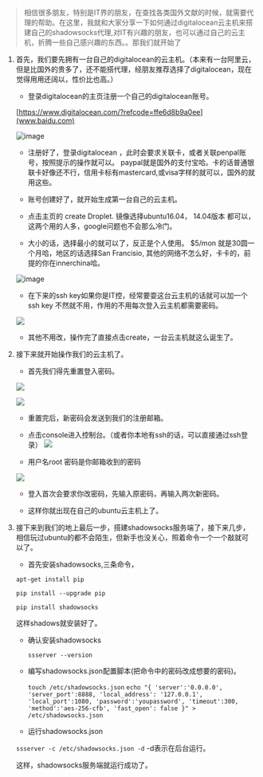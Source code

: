 <!--
title: Digitalocean虚拟机搭建shadowsocks教程
author: 板栗
category: tech
tags: Digitalocean
-->

> 	相信很多朋友，特别是IT界的朋友，在查找各类国外文献的时候，就需要代理的帮助。在这里，我就和大家分享一下如何通过digitalocean云主机来搭建自己的shadowsocks代理,对IT有兴趣的朋友，也可以通过自己的云主机，折腾一些自己感兴趣的东西。。那我们就开始了

1. 首先，我们要先拥有一台自己的digitalocean的云主机。（本来有一台阿里云，但是比国外的贵多了，还不能搭代理，经朋友推荐选择了digitalocean，现在觉得用用还阔以，性价比也高。）

	- 登录digitalocean的主页注册一个自己的digitalocean账号。

	[https://www.digitalocean.com/?refcode=ffe6d8b9a0ee](www.baidu.com)
	
	![image](http://i4.piimg.com/567571/6ca5c01e9cbfebf7.png)
	

	- 注册好了，登录digitalocean ，此时会要求关联卡，或者关联penpal账号，按照提示的操作就可以。  paypal就是国外的支付宝哈。卡的话普通银联卡好像还不行，信用卡标有mastercard,或visa字样的就可以，国外的就用这些。
	
	- 账号创建好了，就开始生成第一台自己的云主机。

	- 点击主页的 create Droplet. 镜像选择ubuntu16.04， 14.04版本 都可以，这两个用的人多，google问题也不会那么冷门。
	

	- 大小的话，选择最小的就可以了，反正是个人使用。 $5/mon 就是30圆一个月哈，地区的话选择San Francisio, 其他的网络不怎么好，卡卡的，前提的你在innerchina哈。 
		
	![image](http://i4.piimg.com/567571/14167b9d894f95db.png)

	- 在下来的ssh key如果你是IT控，经常要耍这台云主机的话就可以加一个ssh key 不然就不用，作用的不用每次登入云主机都需要密码。
	
	![](http://i4.piimg.com/567571/10a109919f55ddad.png)

	- 其他不用改，操作完了直接点击create，一台云主机就这么诞生了。

2.  接下来就开始操作我们的云主机了。

	- 首先我们得先重置登入密码。
	
	![](http://i4.piimg.com/567571/8c3a1635c915fc43.png)

	![](http://i4.piimg.com/567571/b324e819eaf6a851.png)

	- 重置完后，新密码会发送到我们的注册邮箱。

	- 点击console进入控制台。（或者你本地有ssh的话，可以直接通过ssh登录）
	![](http://i4.piimg.com/567571/b324e819eaf6a851.png)

	- 用户名root 密码是你邮箱收到的密码
	
	![](http://i2.piimg.com/567571/a71cc456ad677b8b.png)

	- 登入首次会要求你改密码，先输入原密码，再输入两次新密码。

	- 这样你就出现在自己的ubuntu云主机上了。

3. 接下来到我们的地上最后一步，搭建shadowsocks服务端了，接下来几步，相信玩过ubuntu的都不会陌生，但新手也没关心，照着命令一个一个敲就可以了。

	- 首先安装shadowsocks,三条命令，
	
	`apt-get install pip`
	
	`pip install --upgrade pip`
	
	`pip install shadowsocks`
	
	这样shadows就安装好了。
	
	- 确认安装shadowsocks
	
		`ssserver --version`
	
	- 编写shadowsocks.json配置脚本(把命令中的密码改成想要的密码)。
	
		`touch /etc/shadowsocks.json`
		`echo "{
    'server':'0.0.0.0',
    'server_port':8888,
    'local_address': '127.0.0.1',
    'local_port':1080,
    'password':'youpassword',
    'timeout':300,
    'method':'aes-256-cfb',
    'fast_open': false
}" > /etc/shadowsocks.json`

	- 运行shadowsocks.json
	
	`ssserver -c /etc/shadowsocks.json -d`  	-d表示在后台运行。
	
	这样，shadowsocks服务端就运行成功了。
	
	


	
	
	
		
  

	
	







	 





	